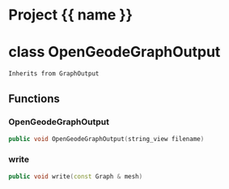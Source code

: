 <script setup>
import {useRoute} from 'vitepress'
const {path} = useRoute()
const tokens = path.split('/')
const words = tokens[2].split('-');
for (let i = 0; i < words.length; i++) {
    words[i] = words[i].charAt(0).toUpperCase() + words[i].slice(1);
    words[i] = words[i].replace('geode', 'Geode')
}
const name = words.join('-');
</script>
# Project {{ name }}

# class OpenGeodeGraphOutput


```cpp
Inherits from GraphOutput
```



## Functions

### OpenGeodeGraphOutput

```cpp
public void OpenGeodeGraphOutput(string_view filename)
```


### write

```cpp
public void write(const Graph & mesh)
```




